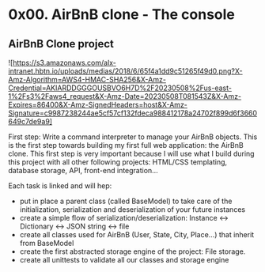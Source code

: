 # 0x00. AirBnB clone - The console

## AirBnB Clone project


![https://s3.amazonaws.com/alx-intranet.hbtn.io/uploads/medias/2018/6/65f4a1dd9c51265f49d0.png?X-Amz-Algorithm=AWS4-HMAC-SHA256&X-Amz-Credential=AKIARDDGGGOUSBVO6H7D%2F20230508%2Fus-east-1%2Fs3%2Faws4_request&X-Amz-Date=20230508T081543Z&X-Amz-Expires=86400&X-Amz-SignedHeaders=host&X-Amz-Signature=c9987238244ae5cf57cf132fdeca988412178a24702f899d6f3660649c7de9a9]

First step: Write a command interpreter to manage your AirBnB objects.
This is the first step towards building my first full web application: the AirBnB clone. This first step is very important because I  will use what I build during this project with all other following projects: HTML/CSS templating, database storage, API, front-end integration…

Each task is linked and will hep:

- put in place a parent class (called BaseModel) to take care of the initialization, serialization and deserialization of your future instances
- create a simple flow of serialization/deserialization: Instance <-> Dictionary <-> JSON string <-> file
- create all classes used for AirBnB (User, State, City, Place…) that inherit from BaseModel
- create the first abstracted storage engine of the project: File storage.
- create all unittests to validate all our classes and storage engine


